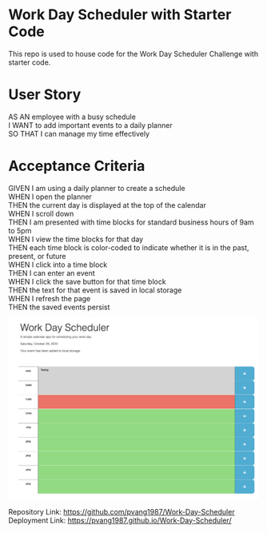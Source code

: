 # Work Day Scheduler with Starter Code
This repo is used to house code for the Work Day Scheduler Challenge with starter code.

# User Story
AS AN employee with a busy schedule  
I WANT to add important events to a daily planner  
SO THAT I can manage my time effectively  

# Acceptance Criteria
GIVEN I am using a daily planner to create a schedule  
WHEN I open the planner  
THEN the current day is displayed at the top of the calendar  
WHEN I scroll down  
THEN I am presented with time blocks for standard business hours of 9am to 5pm  
WHEN I view the time blocks for that day  
THEN each time block is color-coded to indicate whether it is in the past, present, or future  
WHEN I click into a time block  
THEN I can enter an event  
WHEN I click the save button for that time block  
THEN the text for that event is saved in local storage  
WHEN I refresh the page  
THEN the saved events persist  

![Work Day Scheduler](./Assets/WorkDayScheduler1.png)

Repository Link: https://github.com/pvang1987/Work-Day-Scheduler  
Deployment Link: https://pvang1987.github.io/Work-Day-Scheduler/
